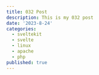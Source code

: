 ```yaml
---
title: 032 Post
description: This is my 032 post
date: '2023-8-24'
categories:
  - sveltekit
  - svelte
  - linux
  - apache
  - php
published: true
---
```



